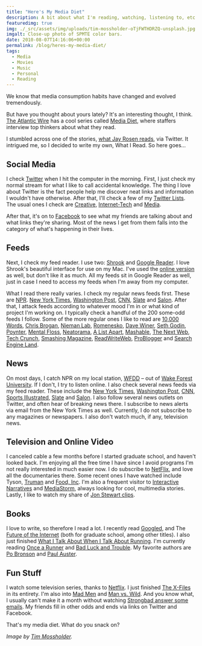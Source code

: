```yaml
---
title: "Here's My Media Diet"
description: A bit about what I'm reading, watching, listening to, etc.
featuredimg: true
img: ./_src/assets/img/uploads/tim-mossholder-oTjFWTHDRZQ-unsplash.jpg
imgalt: Close-up photo of SPMTE color bars.
date: 2010-08-07T14:16:06+00:00
permalink: /blog/heres-my-media-diet/
tags:
  - Media
  - Movies
  - Music
  - Personal
  - Reading
---
```


We know that media consumption habits have changed and evolved tremendously.

But have you thought about yours lately? It's an interesting thought, I think. [The Atlantic Wire](http://www.theatlanticwire.com/) has a cool series called [Media Diet](http://www.theatlanticwire.com/features/index/category/Media-Diet-18), where staffers interview top thinkers about what they read.

I stumbled across one of the stories, [what Jay Rosen reads](http://www.theatlanticwire.com/features/view/feature/What-I-Read-Jay-Rosen-1735), via Twitter. It intrigued me, so I decided to write my own, What I Read. So here goes&#8230;

## Social Media

I check [Twitter](http://twitter.com/) when I hit the computer in the morning. First, I just check my normal stream for what I like to call accidental knowledge. The thing I love about Twitter is the fact people help me discover neat links and information I wouldn't have otherwise. After that, I'll check a few of my [Twitter Lists](http://twitter.com/DavidAKennedy/lists). The usual ones I check are [Creative](http://twitter.com/DavidAKennedy/creative), [Internet-Tech](http://twitter.com/DavidAKennedy/internet-tech) and [Media](http://twitter.com/DavidAKennedy/media).

After that, it's on to [Facebook](http://facebook.com/) to see what my friends are talking about and what links they're sharing. Most of the news I get from them falls into the category of what's happening in their lives.

## Feeds

Next, I check my feed reader. I use two: [Shrook](http://www.utsire.com/shrook/) and [Google Reader](http://google.com/reader). I love Shrook's beautiful interface for use on my Mac. I've used the [online version](http://www.shrook.com/) as well, but don't like it as much. All my feeds sit in Google Reader as well, just in case I need to access my feeds when I'm away from my computer.

What I read there really varies. I check my regular news feeds first. These are [NPR](http://npr.org/). [New York Times](http://nytimes.com/), [Washington Post](http://www.washingtonpost.com/), [CNN](http://www.cnn.com/), [Slate](http://www.slate.com/) and [Salon](http://www.salon.com/). After that, I attack feeds according to whatever mood I'm in or what kind of project I'm working on. I typically check a handful of the 200 some-odd feeds I follow. Some of the more regular ones I like to read are [10,000 Words](http://10000words.net/), [Chris Brogan](http://www.chrisbrogan.com/), [Nieman Lab](http://www.niemanlab.org/), [Romenesko](http://www.poynter.org/column.asp?id=45), [Dave Winer](http://scripting.com/), [Seth Godin](http://sethgodin.typepad.com/), [Poynter](http://www.poynter.org/), [Mental Floss](http://www.mentalfloss.com/blogs/), [Neatorama](http://www.neatorama.com/), [A List Apart](http://www.alistapart.com/), [Mashable](http://mashable.com/), [The Next Web](http://thenextweb.com/), [Tech Crunch](http://techcrunch.com/), [Smashing Magazine](http://www.smashingmagazine.com/), [ReadWriteWeb](http://www.readwriteweb.com/), [ProBlogger](http://www.problogger.net/) and [Search Engine Land](http://searchengineland.com/).

## News

On most days, I catch NPR on my local station, [WFDD](http://www.wfdd.org/home.php) – out of [Wake Forest University](http://www.wfu.edu/). If I don't, I try to listen online. I also check several news feeds via my feed reader. These include the [New York Times](http://nytimes.com/), [Washington Post](http://www.washingtonpost.com/), [CNN](http://www.cnn.com/), [Sports Illustrated](http://sportsillustrated.cnn.com/), [Slate](http://www.slate.com/) and [Salon](http://www.salon.com/). I also follow several news outlets on Twitter, and often hear of breaking news there. I subscribe to news alerts via email from the New York Times as well. Currently, I do not subscribe to any magazines or newspapers. I also don't watch much, if any, television news.

## Television and Online Video

I canceled cable a few months before I started graduate school, and haven't looked back. I'm enjoying all the free time I have since I avoid programs I'm not really interested in much easier now. I do subscribe to [NetFlix](http://www.netflix.com/), and love all the documentaries there. Some recent ones I have watched include Tyson, [Truman](http://www.pbs.org/wgbh/amex/truman/) and [Food, Inc](http://www.foodincmovie.com/). I'm also a frequent visitor to [Interactive Narratives](http://interactivenarratives.org/) and [MediaStorm](http://mediastorm.org/), always looking for cool, multimedia stories. Lastly, I like to watch my share of [Jon Stewart clips](http://www.thedailyshow.com/).

## Books

I love to write, so therefore I read a lot. I recently read [Googled](http://www.kenauletta.com/books.html), and The [Future of the Internet](http://futureoftheinternet.org/) (both for graduate school, among other titles). I also just finished [What I Talk About When I Talk About Running](http://www.amazon.com/What-Talk-About-When-Running/dp/0307269191). I'm currently reading [Once a Runner](http://www.amazon.com/Once-Runner-John-L-Parker/dp/0915297019) and [Bad Luck and Trouble](http://www.leechild.com/badluck.php). My favorite authors are [Po Bronson](http://www.pobronson.com/) and [Paul Auster](http://www.stuartpilkington.co.uk/paulauster/).

## Fun Stuff

I watch some television series, thanks to [Netflix](http://www.netflix.com/). I just finished [The X-Files](http://www.xfiles.com/) in its entirety. I'm also into [Mad Men](http://www.amctv.com/originals/madmen/) and [Man vs. Wild](http://dsc.discovery.com/tv/man-vs-wild/). And you know what, I usually can't make it a month without watching [Strongbad answer some emails](http://www.homestarrunner.com/sbemail.html). My friends fill in other odds and ends via links on Twitter and Facebook.

That's my media diet. What do you snack on?

_Image by [Tim Mossholder](https://unsplash.com/photos/oTjFWTHDRZQ)._
